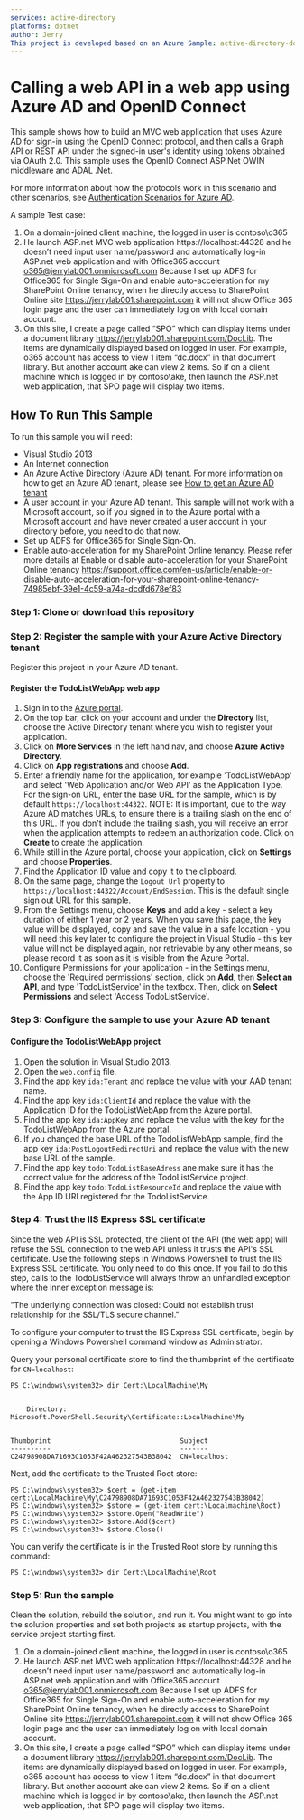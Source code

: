 ```yaml
---
services: active-directory
platforms: dotnet
author: Jerry
This project is developed based on an Azure Sample: active-directory-dotnet-webapp-webapi-openidconnect https://github.com/Azure-Samples/active-directory-dotnet-webapp-webapi-openidconnect. I added Single Sing on feature and use Graph API to get SPO items and display items on SPO page. 
---
```


# Calling a web API in a web app using Azure AD and OpenID Connect  

This sample shows how to build an MVC web application that uses Azure AD for sign-in using the OpenID Connect protocol, and then calls a Graph API or REST API under the signed-in user's identity using tokens obtained via OAuth 2.0. This sample uses the OpenID Connect ASP.Net OWIN middleware and ADAL .Net.

For more information about how the protocols work in this scenario and other scenarios, see [Authentication Scenarios for Azure AD](http://go.microsoft.com/fwlink/?LinkId=394414).

A sample Test case:
1.	On a domain-joined client machine, the logged in user is contoso\o365
2.	He launch ASP.net MVC web application https://localhost:44328 and he doesn’t need input user name/password and automatically log-in ASP.net web application and with Office365 account o365@jerrylab001.onmicrosoft.com 
Because I set up ADFS for Office365 for Single Sign-On and enable auto-acceleration for my SharePoint Online tenancy, when he directly access to SharePoint Online site https://jerrylab001.sharepoint.com it will not show Office 365 login page and the user can immediately log on with local domain account. 
3.	On this site, I create a page called “SPO” which can display items under a document library https://jerrylab001.sharepoint.com/DocLib. The items are dynamically displayed based on logged in user. For example, o365 account has access to view 1 item “dc.docx” in that document library. 
But another account ake can view 2 items. So if on a client machine which is logged in by contoso\ake, then launch the ASP.net web application, that SPO page will display two items. 


## How To Run This Sample

To run this sample you will need:
- Visual Studio 2013
- An Internet connection
- An Azure Active Directory (Azure AD) tenant. For more information on how to get an Azure AD tenant, please see [How to get an Azure AD tenant](https://azure.microsoft.com/en-us/documentation/articles/active-directory-howto-tenant/) 
- A user account in your Azure AD tenant. This sample will not work with a Microsoft account, so if you signed in to the Azure portal with a Microsoft account and have never created a user account in your directory before, you need to do that now.
- Set up ADFS for Office365 for Single Sign-On. 
- Enable auto-acceleration for my SharePoint Online tenancy.
Please refer more details at Enable or disable auto-acceleration for your SharePoint Online tenancy https://support.office.com/en-us/article/enable-or-disable-auto-acceleration-for-your-sharepoint-online-tenancy-74985ebf-39e1-4c59-a74a-dcdfd678ef83 

### Step 1:  Clone or download this repository

### Step 2:  Register the sample with your Azure Active Directory tenant

Register this project in your Azure AD tenant.

#### Register the TodoListWebApp web app

1. Sign in to the [Azure portal](https://portal.azure.com).
2. On the top bar, click on your account and under the **Directory** list, choose the Active Directory tenant where you wish to register your application.
2. Click on **More Services** in the left hand nav, and choose **Azure Active Directory**.
3. Click on **App registrations** and choose **Add**.
4. Enter a friendly name for the application, for example 'TodoListWebApp' and select 'Web Application and/or Web API' as the Application Type. For the sign-on URL, enter the base URL for the sample, which is by default `https://localhost:44322`. NOTE:  It is important, due to the way Azure AD matches URLs, to ensure there is a trailing slash on the end of this URL.  If you don't include the trailing slash, you will receive an error when the application attempts to redeem an authorization code. Click on **Create** to create the application. 
5. While still in the Azure portal, choose your application, click on **Settings** and choose **Properties**.
6. Find the Application ID value and copy it to the clipboard.
7. On the same page, change the `Logout Url` property to `https://localhost:44322/Account/EndSession`.  This is the default single sign out URL for this sample. 
7. From the Settings menu, choose **Keys** and add a key - select a key duration of either 1 year or 2 years. When you save this page, the key value will be displayed, copy and save the value in a safe location - you will need this key later to configure the project in Visual Studio - this key value will not be displayed again, nor retrievable by any other means, so please record it as soon as it is visible from the Azure Portal.
8. Configure Permissions for your application - in the Settings menu, choose the 'Required permissions' section, click on **Add**, then **Select an API**, and type 'TodoListService' in the textbox. Then, click on  **Select Permissions** and select 'Access TodoListService'.

### Step 3:  Configure the sample to use your Azure AD tenant

#### Configure the TodoListWebApp project

1. Open the solution in Visual Studio 2013.
2. Open the `web.config` file.
3. Find the app key `ida:Tenant` and replace the value with your AAD tenant name.
4. Find the app key `ida:ClientId` and replace the value with the Application ID for the TodoListWebApp from the Azure portal.
5. Find the app key `ida:AppKey` and replace the value with the key for the TodoListWebApp from the Azure portal.
6. If you changed the base URL of the TodoListWebApp sample, find the app key `ida:PostLogoutRedirectUri` and replace the value with the new base URL of the sample.
7. Find the app key `todo:TodoListBaseAdress` ane make sure it has the correct value for the address of the TodoListService project.
8. Find the app key `todo:TodoListResourceId` and replace the value with the App ID URI registered for the TodoListService.

### Step 4:  Trust the IIS Express SSL certificate

Since the web API is SSL protected, the client of the API (the web app) will refuse the SSL connection to the web API unless it trusts the API's SSL certificate.  Use the following steps in Windows Powershell to trust the IIS Express SSL certificate.  You only need to do this once.  If you fail to do this step, calls to the TodoListService will always throw an unhandled exception where the inner exception message is:

"The underlying connection was closed: Could not establish trust relationship for the SSL/TLS secure channel."

To configure your computer to trust the IIS Express SSL certificate, begin by opening a Windows Powershell command window as Administrator.

Query your personal certificate store to find the thumbprint of the certificate for `CN=localhost`:

```
PS C:\windows\system32> dir Cert:\LocalMachine\My


    Directory: Microsoft.PowerShell.Security\Certificate::LocalMachine\My


Thumbprint                                Subject
----------                                -------
C24798908DA71693C1053F42A462327543B38042  CN=localhost
```

Next, add the certificate to the Trusted Root store:

```
PS C:\windows\system32> $cert = (get-item cert:\LocalMachine\My\C24798908DA71693C1053F42A462327543B38042)
PS C:\windows\system32> $store = (get-item cert:\Localmachine\Root)
PS C:\windows\system32> $store.Open("ReadWrite")
PS C:\windows\system32> $store.Add($cert)
PS C:\windows\system32> $store.Close()
```

You can verify the certificate is in the Trusted Root store by running this command:

`PS C:\windows\system32> dir Cert:\LocalMachine\Root`

### Step 5:  Run the sample

Clean the solution, rebuild the solution, and run it.  You might want to go into the solution properties and set both projects as startup projects, with the service project starting first.

1.	On a domain-joined client machine, the logged in user is contoso\o365
2.	He launch ASP.net MVC web application https://localhost:44328 and he doesn’t need input user name/password and automatically log-in ASP.net web application and with Office365 account o365@jerrylab001.onmicrosoft.com 
Because I set up ADFS for Office365 for Single Sign-On and enable auto-acceleration for my SharePoint Online tenancy, when he directly access to SharePoint Online site https://jerrylab001.sharepoint.com it will not show Office 365 login page and the user can immediately log on with local domain account. 
3.	On this site, I create a page called “SPO” which can display items under a document library https://jerrylab001.sharepoint.com/DocLib. The items are dynamically displayed based on logged in user. For example, o365 account has access to view 1 item “dc.docx” in that document library. 
But another account ake can view 2 items. So if on a client machine which is logged in by contoso\ake, then launch the ASP.net web application, that SPO page will display two items. 
